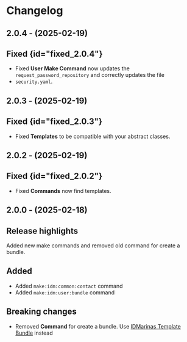 # Changelog

## 2.0.4 - (2025-02-19)

## Fixed {id="fixed_2.0.4"}

* Fixed **User Make Command** now updates the `request_password_repository` and correctly updates the file
* `security.yaml`.

## 2.0.3 - (2025-02-19)

## Fixed {id="fixed_2.0.3"}

* Fixed **Templates** to be compatible with your abstract classes.

## 2.0.2 - (2025-02-19)

## Fixed {id="fixed_2.0.2"}

* Fixed **Commands** now find templates.

## 2.0.0 - (2025-02-18)

## Release highlights

Added new make commands and removed old command for create a bundle.

## Added

* Added `make:idm:common:contact` command
* Added `make:idm:user:bundle` command

## Breaking changes

* Removed **Command** for create a bundle.
  Use [IDMarinas Template Bundle](https://www.github.com/idmarinas/template-bundle) instead
